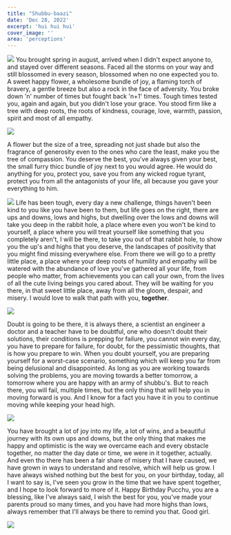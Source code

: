 ```yaml
---
title: "Shubbu-baazi"
date: 'Dec 28, 2022'
excerpt: 'hui hui hui'
cover_image: ''
area: 'perceptions'
---
```

![](https://i.ibb.co/G7VDx3V/Screenshot-2022-12-27-205108.png)
You brought spring in august, arrived when I didn't expect anyone to, and stayed over different seasons. Faced all the storms on your way and still blossomed in every season, blossomed when no one expected you to. A sweet happy flower, a wholesome bundle of joy, a flaming torch of bravery, a gentle breeze but also a rock in the face of adversity. You broke down 'n' number of times but fought back 'n+1' times. Tough times tested you, again and again, but you didn't lose your grace. You stood firm like a tree with deep roots, the roots of kindness, courage, love, warmth, passion, spirit and most of all empathy.

![](https://i.ibb.co/Hr5HHVm/Screenshot-2022-12-27-205208.png)

A flower but the size of a tree, spreading not just shade but also the fragrance of generosity even to the ones who care the least, make you the tree of compassion. You deserve the best, you've always given your best, the small furry thicc bundle of joy next to you would agree. He would do anything for you, protect you, save you from any wicked rogue tyrant, protect you from all the antagonists of your life, all because you gave your everything to him.   

![](https://i.ibb.co/nL0L7BF/IMG-20220203-WA0036.jpg)
Life has been tough, every day a new challenge, things haven't been kind to you like you have been to them, but life goes on the right, there are ups and downs, lows and highs, but dwelling over the lows and downs will take you deep in the rabbit hole, a place where even you won't be kind to yourself, a place where you will treat yourself like something that you completely aren't, I will be there, to take you out of that rabbit hole, to show you the up's and highs that you deserve, the landscapes of positivity that you might find missing everywhere else. From there we will go to a pretty little place, a place where your deep roots of humility and empathy will be watered with the abundance of love you've gathered all your life, from people who matter, from achievements you can call your own, from the lives of all the cute living beings you cared about. They will be waiting for you there, in that sweet little place, away from all the gloom, despair, and misery. I would love to walk that path with you, **together**.   

![](https://i.ibb.co/Tt5p521/IMG-20211226-WA0019.jpg)


Doubt is going to be there, it is always there, a scientist an engineer a doctor and a teacher have to be doubtful, one who doesn't doubt their solutions, their conditions is prepping for failure, you cannot win every day, you have to prepare for failure, for doubt, for the pessimistic thoughts, that is how you prepare to win. When you doubt yourself, you are preparing yourself for a worst-case scenario, something which will keep you far from being delusional and disappointed. As long as you are working towards solving the problems, you are moving towards a better tomorrow, a tomorrow where you are happy with an army of shubbu's. But to reach there, you will fail, multiple times, but the only thing that will help you in moving forward is you. And I know for a fact you have it in you to continue moving while keeping your head high.  


![](https://i.ibb.co/7Snmm5N/IMG-20211112-105126-698.jpg)


You have brought a lot of joy into my life, a lot of wins, and a beautiful journey with its own ups and downs, but the only thing that makes me happy and optimistic is the way we overcame each and every obstacle together, no matter the day date or time, we were in it together, actually. And even tho there has been a fair share of misery that I have caused, we have grown in ways to understand and resolve, which will help us grow. I have always wished nothing but the best for you, on your birthday, today, all I want to say is, I've seen you grow in the time that we have spent together, and I hope to look forward to more of it. Happy Birthday Pucchu, you are a blessing, like I've always said, I wish the best for you, you've made your parents proud so many times, and you have had more highs than lows, always remember that I'll always be there to remind you that. Good girl.


![](https://i.ibb.co/1K4HhLG/IMG-20211202-024356-103.jpg)